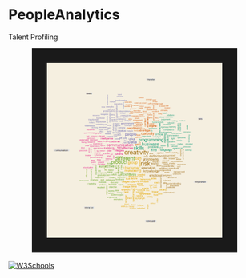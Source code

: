 # PeopleAnalytics
Talent Profiling 

<p align="center">
  <a href="http://185.4.135.24:3838/peopleanalytics/" target="_blank">
  <img border="30" img src="https://github.com/avatousios/PeopleAnalytics/blob/master/stud_7.png" width="350" title="People Analytics"></a> 
</p>


<a href="">
<img border="0" alt="W3Schools" src="" width="100" height="100">
</a>
